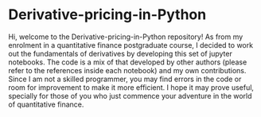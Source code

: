 # Derivative-pricing-in-Python
Hi, welcome to the Derivative-pricing-in-Python repository! As from my enrolment in a quantitative finance postgraduate course, I decided to work out the fundamentals of derivatives by developing this set of jupyter notebooks. The code is a mix of that developed by other authors (please refer to the references inside each notebook) and my own contributions. Since I am not a skilled programmer, you may find errors in the code or room for improvement to make it more efficient. I hope it may prove useful, specially for those of you who just commence your adventure in the world of quantitative finance.
